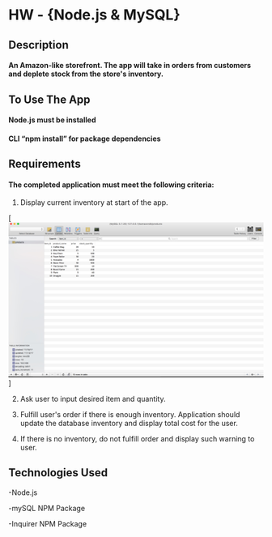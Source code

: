 # HW - {Node.js & MySQL}

## Description
#### An Amazon-like storefront. The app will take in orders from customers and deplete stock from the store's inventory.

## To Use The App
#### Node.js must be installed
#### CLI “npm install” for package dependencies


## Requirements
#### The completed application must meet the following criteria:

1. Display current inventory at start of the app.

[![Initial_Database](https://github.com/nicolechowt/Nodejs_MySQL/blob/master/Screenshots/1%20-%20initialDatabase.jpg)]

2. Ask user to input desired item and quantity.

3. Fulfill user's order if there is enough inventory. Application should update the database inventory and display total cost for the user.

4. If there is no inventory, do not fulfill order and display such warning to user.


## Technologies Used
-Node.js

-mySQL NPM Package

-Inquirer NPM Package
